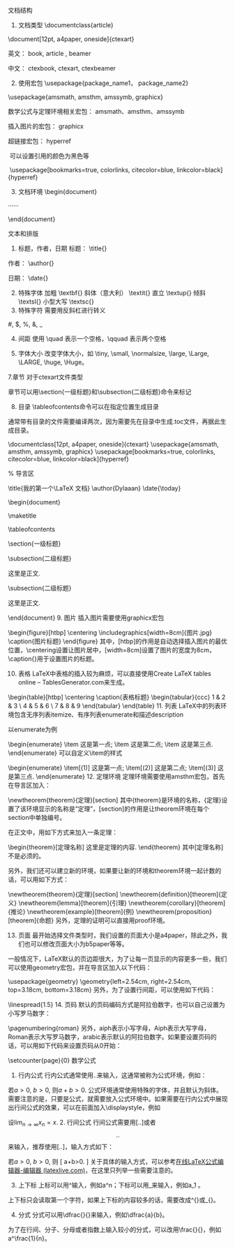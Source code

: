 文档结构
1. 文档类型
\documentclass{article}

\document[12pt, a4paper, oneside]{ctexart}

英文： book, article , beamer

中文： ctexbook, ctexart, ctexbeamer

2. 使用宏包
\usepackage{package_name1， package_name2}

\usepackage{amsmath, amsthm, amssymb, graphicx}

数学公式与定理环境相关宏包： amsmath、amsthm、amssymb

插入图片的宏包： graphicx

超链接宏包： hyperref

​ 可以设置引用的颜色为黑色等

​ \usepackage[bookmarks=true, colorlinks, citecolor=blue, linkcolor=black]{hyperref}

3. 文档环境
\begin{document}

······

\end{document}

文本和排版
1. 标题，作者，日期
标题： \title{}

作者： \author{}

日期： \date{}

2. 特殊字体
加粗	\textbf{}
斜体（意大利）	\textit{}
直立	\textup{}
倾斜	\textsl{}
小型大写	 \textsc{}
3. 特殊字符
需要用反斜杠进行转义

\#, \$, \%, \&, \_

4. 间距
使用 \quad 表示一个空格，\qquad 表示两个空格

6. 字体大小
改变字体大小，如 \tiny, \small, \normalsize, \large, \Large, \LARGE, \huge, \Huge。

7.章节
对于ctexart文件类型

章节可以用\section{一级标题}和\subsection{二级标题}命令来标记

8. 目录
\tableofcontents命令可以在指定位置生成目录

通常带有目录的文件需要编译两次，因为需要先在目录中生成.toc文件，再据此生成目录。

\documentclass[12pt, a4paper, oneside]{ctexart}
\usepackage{amsmath, amsthm, amssymb, graphicx}
\usepackage[bookmarks=true, colorlinks, citecolor=blue, linkcolor=black]{hyperref}

% 导言区

\title{我的第一个\LaTeX 文档}
\author{Dylaaan}
\date{\today}

\begin{document}

\maketitle

\tableofcontents

\section{一级标题}

\subsection{二级标题}

这里是正文. 

\subsection{二级标题}

这里是正文. 

\end{document}
9. 图片
插入图片需要使用graphicx宏包

\begin{figure}[htbp]
    \centering
    \includegraphics[width=8cm]{图片.jpg}
    \caption{图片标题}
\end{figure}
其中，[htbp]的作用是自动选择插入图片的最优位置，\centering设置让图片居中，[width=8cm]设置了图片的宽度为8cm，\caption{}用于设置图片的标题。

10. 表格
LaTeX中表格的插入较为麻烦，可以直接使用Create LaTeX tables online – TablesGenerator.com来生成。

\begin{table}[htbp]
    \centering
    \caption{表格标题}
    \begin{tabular}{ccc}
        1 & 2 & 3 \\
        4 & 5 & 6 \\
        7 & 8 & 9
    \end{tabular}
\end{table}
11. 列表
LaTeX中的列表环境包含无序列表itemize、有序列表enumerate和描述description

以enumerate为例

\begin{enumerate}
    \item 这是第一点; 
    \item 这是第二点;
    \item 这是第三点. 
\end{enumerate}
可以自定义\item的样式

\begin{enumerate}
    \item[(1)] 这是第一点; 
    \item[(2)] 这是第二点;
    \item[(3)] 这是第三点. 
\end{enumerate}
12. 定理环境
定理环境需要使用amsthm宏包，首先在导言区加入：

\newtheorem{theorem}{定理}[section]
其中{theorem}是环境的名称，{定理}设置了该环境显示的名称是“定理”，[section]的作用是让theorem环境在每个section中单独编号。

在正文中，用如下方式来加入一条定理：

\begin{theorem}[定理名称]
    这里是定理的内容. 
\end{theorem}
其中[定理名称]不是必须的。

另外，我们还可以建立新的环境，如果要让新的环境和theorem环境一起计数的话，可以用如下方式：

\newtheorem{theorem}{定理}[section]
\newtheorem{definition}[theorem]{定义}
\newtheorem{lemma}[theorem]{引理}
\newtheorem{corollary}[theorem]{推论}
\newtheorem{example}[theorem]{例}
\newtheorem{proposition}[theorem]{命题}
另外，定理的证明可以直接用proof环境。

13. 页面
最开始选择文件类型时，我们设置的页面大小是a4paper，除此之外，我们也可以修改页面大小为b5paper等等。

一般情况下，LaTeX默认的页边距很大，为了让每一页显示的内容更多一些，我们可以使用geometry宏包，并在导言区加入以下代码：

\usepackage{geometry}
\geometry{left=2.54cm, right=2.54cm, top=3.18cm, bottom=3.18cm}
另外，为了设置行间距，可以使用如下代码：

\linespread{1.5}
14. 页码
默认的页码编码方式是阿拉伯数字，也可以自己设置为小写罗马数字：

\pagenumbering{roman}
另外，aiph表示小写字母，Aiph表示大写字母，Roman表示大写罗马数字，arabic表示默认的阿拉伯数字。如果要设置页码的话，可以用如下代码来设置页码从0开始：

\setcounter{page}{0}
数学公式
1. 行内公式
行内公式通常使用$..$来输入，这通常被称为公式环境，例如：

若$a>0$, $b>0$, 则$a+b>0$.
公式环境通常使用特殊的字体，并且默认为斜体。需要注意的是，只要是公式，就需要放入公式环境中。如果需要在行内公式中展现出行间公式的效果，可以在前面加入\displaystyle，例如

设$\displaystyle\lim_{n\to\infty}x_n=x$.
2. 行间公式
行间公式需要用\[..\]或者$$..$$来输入，推荐使用\[..\]，输入方式如下：

若$a>0$, $b>0$, 则
\[
a+b>0.
\]
关于具体的输入方式，可以参考[在线LaTeX公式编辑器-编辑器 (latexlive.com)](在线LaTeX公式编辑器-编辑器 (latexlive.com))，在这里只列举一些需要注意的。

3. 上下标
上标可以用^输入，例如a^n；下标可以用_来输入，例如a_1 。

上下标只会读取第一个字符，如果上下标的内容较多的话，需要改成^{}或_{}。

4. 分式
分式可以用\dfrac{}{}来输入，例如\dfrac{a}{b}。

为了在行间、分子、分母或者指数上输入较小的分式，可以改用\frac{}{}，例如a^\frac{1}{n}。
